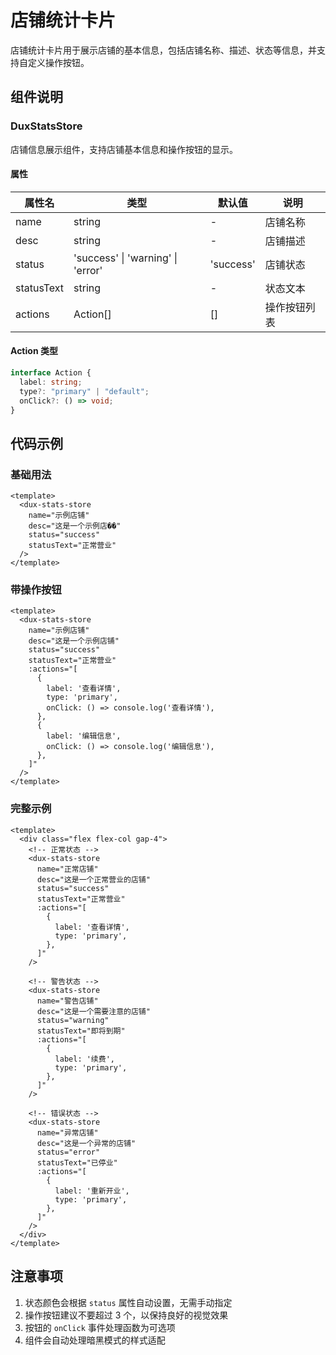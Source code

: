 # 店铺统计卡片

店铺统计卡片用于展示店铺的基本信息，包括店铺名称、描述、状态等信息，并支持自定义操作按钮。

## 组件说明

### DuxStatsStore

店铺信息展示组件，支持店铺基本信息和操作按钮的显示。

#### 属性

| 属性名     | 类型                              | 默认值    | 说明         |
| ---------- | --------------------------------- | --------- | ------------ |
| name       | string                            | -         | 店铺名称     |
| desc       | string                            | -         | 店铺描述     |
| status     | 'success' \| 'warning' \| 'error' | 'success' | 店铺状态     |
| statusText | string                            | -         | 状态文本     |
| actions    | Action[]                          | []        | 操作按钮列表 |

#### Action 类型

```typescript
interface Action {
  label: string;
  type?: "primary" | "default";
  onClick?: () => void;
}
```

## 代码示例

### 基础用法

```vue
<template>
  <dux-stats-store
    name="示例店铺"
    desc="这是一个示例店��"
    status="success"
    statusText="正常营业"
  />
</template>
```

### 带操作按钮

```vue
<template>
  <dux-stats-store
    name="示例店铺"
    desc="这是一个示例店铺"
    status="success"
    statusText="正常营业"
    :actions="[
      {
        label: '查看详情',
        type: 'primary',
        onClick: () => console.log('查看详情'),
      },
      {
        label: '编辑信息',
        onClick: () => console.log('编辑信息'),
      },
    ]"
  />
</template>
```

### 完整示例

```vue
<template>
  <div class="flex flex-col gap-4">
    <!-- 正常状态 -->
    <dux-stats-store
      name="正常店铺"
      desc="这是一个正常营业的店铺"
      status="success"
      statusText="正常营业"
      :actions="[
        {
          label: '查看详情',
          type: 'primary',
        },
      ]"
    />

    <!-- 警告状态 -->
    <dux-stats-store
      name="警告店铺"
      desc="这是一个需要注意的店铺"
      status="warning"
      statusText="即将到期"
      :actions="[
        {
          label: '续费',
          type: 'primary',
        },
      ]"
    />

    <!-- 错误状态 -->
    <dux-stats-store
      name="异常店铺"
      desc="这是一个异常的店铺"
      status="error"
      statusText="已停业"
      :actions="[
        {
          label: '重新开业',
          type: 'primary',
        },
      ]"
    />
  </div>
</template>
```

## 注意事项

1. 状态颜色会根据 `status` 属性自动设置，无需手动指定
2. 操作按钮建议不要超过 3 个，以保持良好的视觉效果
3. 按钮的 `onClick` 事件处理函数为可选项
4. 组件会自动处理暗黑模式的样式适配
